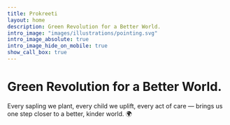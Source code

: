 ```yaml
---
title: Prokreeti
layout: home
description: Green Revolution for a Better World.
intro_image: "images/illustrations/pointing.svg"
intro_image_absolute: true
intro_image_hide_on_mobile: true
show_call_box: true
---
```


# Green Revolution for a Better World.

Every sapling we plant, every child we uplift, every act of care — brings us one step closer to a better, kinder world. 🌍
